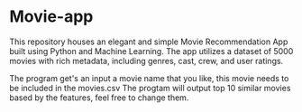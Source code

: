# Movie-app
This repository houses an elegant and simple Movie Recommendation App built using Python and Machine Learning. The app utilizes a dataset of 5000 movies with rich metadata, including genres, cast, crew, and user ratings.

The program get's an input a movie name that you like, this movie needs to be included in the movies.csv
The progtam will output top 10 similar movies based by the features, feel free to change them. 
